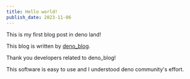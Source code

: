 ```yaml
---
title: Hello world!
publish_date: 2023-11-06
---
```


This is my first blog post in deno land!

This blog is written by [deno_blog](https://github.com/denoland/deno_blog).

Thank you developers related to deno_blog!

This software is easy to use and I understood deno community's effort.

